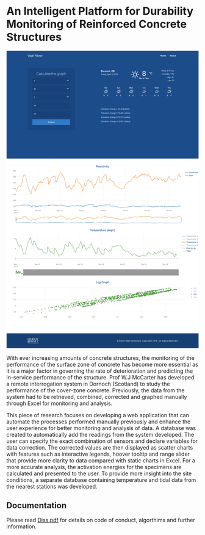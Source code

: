 # An Intelligent Platform for Durability Monitoring of Reinforced Concrete Structures

![Example of Platform](https://github.com/vagifaliyev/HWU-Project/blob/master/image.png)

With ever increasing amounts of concrete structures, the monitoring of the performance of the surface zone of concrete has become more essential as it is a major factor in governing the rate of deterioration and predicting the in-service performance of the structure. Prof W.J McCarter has developed a remote interrogation system in Dornoch (Scotland) to study the performance of the cover-zone concrete. Previously, the data from the system had to be retrieved, combined, corrected and graphed manually through Excel for monitoring and analysis. 

This piece of research focuses on developing a web application that can automate the processes performed manually previously and enhance the user experience for better monitoring and analysis of data. A database was created to automatically add the readings from the system developed. The user can specify the exact combination of sensors and declare variables for data correction. The corrected values are then displayed as scatter charts with features such as interactive legends, hoover tooltip and range slider that provide more clarity to data compared with static charts in Excel. For a more accurate analysis, the activation energies for the specimens are calculated and presented to the user. To provide more insight into the site conditions, a separate database containing temperature and tidal data from the nearest stations was developed. 

## Documentation 

Please read [Diss.pdf](https://github.com/vagifaliyev/HWU-Project/blob/master/Diss.pdf) for details on code of conduct, algorthims and further information.


